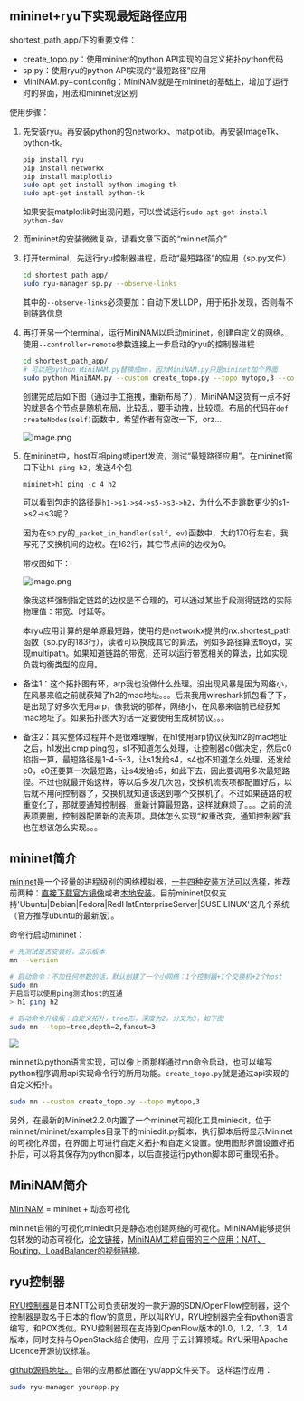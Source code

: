## mininet+ryu下实现最短路径应用
shortest_path\_app/下的重要文件：

* create_topo.py：使用mininet的python API实现的自定义拓扑python代码
* sp.py：使用ryu的python API实现的“最短路径”应用
* MiniNAM.py+conf.config：MiniNAM就是在mininet的基础上，增加了运行时的界面，用法和mininet没区别

使用步骤：

1. 先安装ryu。再安装python的包networkx、matplotlib。再安装ImageTk、python-tk。

	```bash
	pip install ryu
	pip install networkx
	pip install matplotlib
	sudo apt-get install python-imaging-tk
	sudo apt-get install python-tk
	```
	如果安装matplotlib时出现问题，可以尝试运行`sudo apt-get install python-dev`
2. 而mininet的安装微微复杂，请看文章下面的“mininet简介”
3. 打开terminal，先运行ryu控制器进程，启动“最短路径”的应用（sp.py文件）
	
	```bash
	cd shortest_path_app/
	sudo ryu-manager sp.py --observe-links
	```
	其中的`--observe-links`必须要加：自动下发LLDP，用于拓扑发现，否则看不到链路信息

4. 再打开另一个terminal，运行MiniNAM以启动mininet，创建自定义的网络。使用`--controller=remote`参数连接上一步启动的ryu的控制器进程
	
	```bash
	cd shortest_path_app/
	# 可以把python MiniNAM.py替换成mn，因为MiniNAM.py只是mininet加个界面
	sudo python MiniNAM.py --custom create_topo.py --topo mytopo,3 --controller=remote
	```
	创建完成后如下图（通过手工拖拽，重新布局了），MiniNAM这货有一点不好的就是各个节点是随机布局，比较乱，要手动拽，比较烦。布局的代码在`def createNodes(self)`函数中，希望作者有空改一下，orz...
	
	![image.png](http://upload-images.jianshu.io/upload_images/3238358-6f0fef16646039e8.png?imageMogr2/auto-orient/strip%7CimageView2/2/w/1240)

5. 在mininet中，host互相ping或iperf发流，测试“最短路径应用”。在mininet窗口下让`h1 ping h2`，发送4个包
	
	```
	mininet>h1 ping -c 4 h2
	```
	可以看到包走的路径是`h1->s1->s4->s5->s3->h2`，为什么不走跳数更少的s1->s2->s3呢？

	因为在sp.py的`_packet_in_handler(self, ev)`函数中，大约170行左右，我写死了交换机间的边权。在162行，其它节点间的边权为0。
	
	带权图如下：
	
	![image.png](http://upload-images.jianshu.io/upload_images/3238358-0cddc94dfc1f914e.png?imageMogr2/auto-orient/strip%7CimageView2/2/w/1240)
	
	像我这样强制指定链路的边权是不合理的，可以通过某些手段测得链路的实际物理值：带宽、时延等。
	
	本ryu应用计算的是单源最短路，使用的是networkx提供的nx.shortest_path函数（sp.py的183行），读者可以换成其它的算法，例如多路径算法floyd，实现multipath。如果知道链路的带宽，还可以运行带宽相关的算法，比如实现负载均衡类型的应用。
	
* 备注1：这个拓扑图有环，arp我也没做什么处理。没出现风暴是因为网络小，在风暴来临之前就获知了h2的mac地址。。。后来我用wireshark抓包看了下，是出现了好多次无用arp，像我说的那样，网络小，在风暴来临前已经获知mac地址了。如果拓扑图大的话一定要使用生成树协议。。。
	
* 备注2：其实整体过程并不是很难理解，在h1使用arp协议获知h2的mac地址之后，h1发出icmp ping包，s1不知道怎么处理，让控制器c0做决定，然后c0掐指一算，最短路径是1-4-5-3，让s1发给s4，s4也不知道怎么处理，还发给c0，c0还要算一次最短路，让s4发给s5，如此下去，因此要调用多次最短路径。不过也就最开始这样，等以后多发几次包，交换机流表项都配置好后，以后就不用问控制器了，交换机就知道该送到哪个交换机了。不过如果链路的权重变化了，那就要通知控制器，重新计算最短路，这样就麻烦了。。。之前的流表项要删，控制器配置新的流表项。具体怎么实现“权重改变，通知控制器”我也在想该怎么实现。。。

## mininet简介
[mininet](http://mininet.org/)是一个轻量的进程级别的网络模拟器，[一共四种安装方法可以选择](http://mininet.org/download/)，推荐前两种：[直接下载官方镜像](http://mininet.org/download/#option-1-mininet-vm-installation-easy-recommended)或者[本地安装](http://mininet.org/download/#option-2-native-installation-from-source)。目前mininet仅仅支持'Ubuntu|Debian|Fedora|RedHatEnterpriseServer|SUSE LINUX'这几个系统（官方推荐ubuntu的最新版）。

命令行启动mininet：

```bash
# 先测试是否安装好，显示版本
mn --version

# 启动命令：不加任何参数的话，默认创建了一个小网络：1个控制器+1个交换机+2个host
sudo mn
开启后可以使用ping测试host的互通
> h1 ping h2

# 启动命令升级版：自定义拓扑，tree形，深度为2，分叉为3，如下图
sudo mn --topo=tree,depth=2,fanout=3
```
![](http://upload-images.jianshu.io/upload_images/3238358-cc5aba6c7e8213a5.png?imageMogr2/auto-orient/strip%7CimageView2/2/w/685)

mininet以python语言实现，可以像上面那样通过mn命令启动，也可以编写python程序调用api实现命令行的所用功能。`create_topo.py`就是通过api实现的自定义拓扑。

```bash
sudo mn --custom create_topo.py --topo mytopo,3
```

另外，在最新的Mininet2.2.0内置了一个mininet可视化工具miniedit，位于mininet/mininet/examples目录下的miniedit.py脚本，执行脚本后将显示Mininet的可视化界面，在界面上可进行自定义拓扑和自定义设置。使用图形界面设置好拓扑后，可以将其保存为python脚本，以后直接运行python脚本即可重现拓扑。


## MiniNAM简介
[MiniNAM](https://github.com/uccmisl/MiniNAM) = mininet + 动态可视化

mininet自带的可视化miniedit只是静态地创建网络的可视化。MiniNAM能够提供包转发的动态可视化，[论文链接](http://ieeexplore.ieee.org/document/7899417/)，[MiniNAM工程自带的三个应用：NAT、Routing、LoadBalancer的视频链接](https://www.youtube.com/watch?v=np6H75gNzmA&list=PLkflhn-Dnb66Ca3a3jdu-sSaFXGb--7po)。



## ryu控制器
[RYU控制器](https://osrg.github.io/ryu/)是日本NTT公司负责研发的一款开源的SDN/OpenFlow控制器，这个控制器是取名于日本的‘flow’的意思，所以叫RYU，RYU控制器完全有python语言编写，和POX类似。RYU控制器现在支持到OpenFlow版本的1.0，1.2，1.3，1.4版本，同时支持与OpenStack结合使用，应用 于云计算领域。RYU采用Apache Licence开源协议标准。

[github源码地址。](https://github.com/osrg/ryu)
自带的应用都放置在ryu/app文件夹下。
这样运行应用：

```bash
sudo ryu-manager yourapp.py
```
